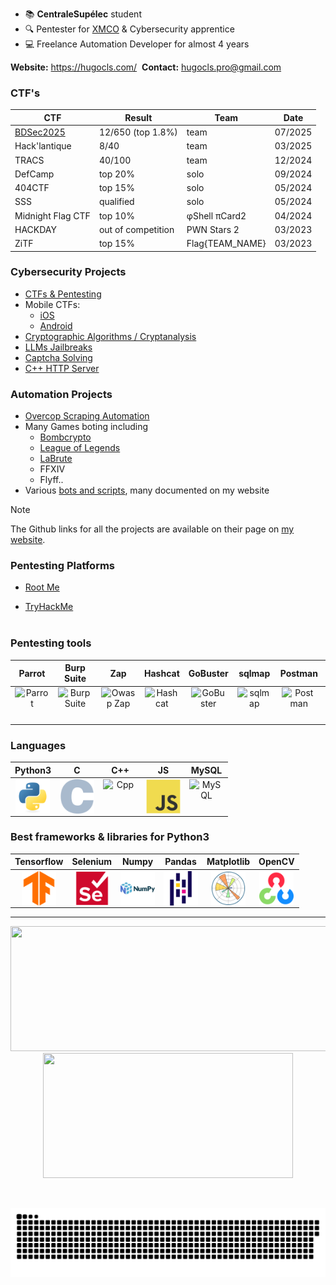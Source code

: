 - :books: **CentraleSupélec** student
- :mag: Pentester for [XMCO](https://www.xmco.fr/) & Cybersecurity apprentice
- :computer: Freelance Automation Developer for almost 4 years

**Website:** <a href="https://hugocls.com/">https://hugocls.com/</a>‎ ‎ ‎**Contact:** hugocls.pro@gmail.com

### CTF's

| CTF | Result | Team | Date |
|-----|-----|-----|-----|
|[BDSec2025](https://2025.bdsec-ctf.com/teams/542)|12/650 (top 1.8%)|team|07/2025|
|Hack'lantique|8/40|team|03/2025|
|TRACS|40/100|team|12/2024|
|DefCamp|top 20%|solo|09/2024|
|404CTF|top 15%|solo|05/2024|
|SSS|qualified|solo|05/2024|
|Midnight Flag CTF|top 10%|φShell πCard2|04/2024|
|HACKDAY|out of competition|PWN Stars 2|03/2023|
|ZiTF|top 15%|Flag{TEAM_NAME}|03/2023|

### Cybersecurity Projects

- [CTFs & Pentesting](https://hugocls.com/ctf)
- Mobile CTFs:
  - [iOS](https://github.com/HugoCls/iOS-CTFs-WriteUp)
  - [Android](https://github.com/HugoCls/Android-CTFs-WriteUps)
- [Cryptographic Algorithms / Cryptanalysis](https://github.com/HugoCls/Cryptography)
- [LLMs Jailbreaks](https://github.com/HugoCls/NLP-LLM-Jailbreaks)
- [Captcha Solving](https://hugocls.com/captcha)
- [C++ HTTP Server](https://github.com/HugoCls/Cpp-HTTP-Server)
  
### Automation Projects

- [Overcop Scraping Automation](https://hugocls.com/overcop)
- Many Games boting including
  - [Bombcrypto](https://hugocls.com/bombcrypto)
  - [League of Legends](https://hugocls.com/league)
  - [LaBrute](https://hugocls.com/labrute)
  - FFXIV
  - Flyff..
- Various [bots and scripts](https://hugocls.com/), many documented on my website

> [!NOTE]
> The Github links for all the projects are available on their page on [my website](https://hugocls.com/).

### Pentesting Platforms

- [Root Me](https://www.root-me.org/TxLast)<br>
<!-- 
<a href="https://www.root-me.org/TxLast" style="display: inline-block; width: 100%;">
    <img src="https://github.com/HugoCls/HugoCls/assets/93578223/7db9d6ee-3375-4448-baf8-71394bdd918a" style="width: 50%; height: auto;" />
</a>
-->
- [TryHackMe](https://tryhackme.com/p/TxLast)<br><br>
<!-- 
<a href="https://tryhackme.com/p/TxLast" style="display: inline-block; width: 100%;">
    <img src="https://tryhackme-badges.s3.amazonaws.com/TxLast.png?" alt="TryHackMe">
</a>
-->
### Pentesting tools

| Parrot | Burp Suite | Zap | Hashcat | GoBuster | sqlmap | Postman | JWT | Ghidra | LINpeas |
|:------:|:----------:|:----------:|:-------:|:--------:|:------:|:-------:|:---:|:------:|:----:|
| <img src="https://encrypted-tbn0.gstatic.com/images?q=tbn:ANd9GcTb1zvAhC4IUBM9Kb_CHncxu9AeFFlMXRAnQQ&s" title="Parrot" alt="Parrot" width="55" height="55" style="display: block; margin: 0 auto;"/> | <img src="https://github.com/HugoCls/HugoCls/assets/93578223/1e4a1a00-87ee-4c2d-a672-dce994e2056d" title="Burp Suite" alt="Burp Suite" width="55" height="55" style="display: block; margin: 0 auto;"/> | <img src="https://kasunkodagoda.gallerycdn.vsassets.io/extensions/kasunkodagoda/owasp-zap-scan/2.0.10/1567001746825/Microsoft.VisualStudio.Services.Icons.Default" title="Owasp Zap" alt="Owasp Zap" width="55" height="55" style="display: block; margin: 0 auto;"/> | <img src="https://github.com/HugoCls/HugoCls/assets/93578223/d7763b4f-5678-42fe-9452-a2a9b946e03a" title="Hashcat" alt="Hashcat" width="55" height="55" style="display: block; margin: 0 auto;"/> | <img src="https://github.com/HugoCls/HugoCls/assets/93578223/07ebaae5-0243-4caa-a385-204a8866d525" title="GoBuster" alt="GoBuster" width="55" height="55" style="display: block; margin: 0 auto;"/> | <img src="https://github.com/HugoCls/HugoCls/assets/93578223/88772a8a-64f2-4287-bd94-707149b14156" title="sqlmap" alt="sqlmap" width="55" height="55" style="display: block; margin: 0 auto;"/> | <img src="https://github.com/HugoCls/HugoCls/assets/93578223/6b56a56c-12fa-474e-9421-799878abd6c2" title="Postman" alt="Postman" width="55" height="55" style="display: block; margin: 0 auto;"/> | <img src="https://github.com/HugoCls/HugoCls/assets/93578223/84c9956f-5686-4e69-a9c5-c5ea23493204" title="JWT" alt="JWT" width="55" height="55" style="display: block; margin: 0 auto;"/> | <img src="https://github.com/HugoCls/HugoCls/assets/93578223/77ec49a1-d711-4b0c-99c6-1f117212bff4" title="Ghidra" alt="Ghidra" width="55" height="55" style="display: block; margin: 0 auto;"/> | <img src="https://encrypted-tbn0.gstatic.com/images?q=tbn:ANd9GcTqnwNss_MPNIMEmq2L9RqoKAaIOAK2xwXHyg&s" title="Ghidra" alt="Ghidra" width="55" height="55" style="display: block; margin: 0 auto;"/>

### Languages

| Python3 | C | C++ | JS | MySQL |
|:-------:|:---:|:---:|:---:|:---:|
| <img src="https://github.com/devicons/devicon/blob/master/icons/python/python-original.svg" title="Python" alt="Python" width="55" height="55" style="display: block; margin: 0 auto;"/> | <img src="https://github.com/devicons/devicon/blob/master/icons/c/c-original.svg" title="C" alt="C" width="55" height="55" style="display: block; margin: 0 auto;"/> | <img src="https://cdn-icons-png.flaticon.com/512/6132/6132222.png" title="Cpp" alt="Cpp" width="55" height="55" style="display: block; margin: 0 auto;"/> | <img src="https://github.com/devicons/devicon/blob/master/icons/javascript/javascript-original.svg" title="JavaScript" alt="JavaScript" width="55" height="55" style="display: block; margin: 0 auto;"/> | <img src="https://w7.pngwing.com/pngs/747/798/png-transparent-mysql-logo-mysql-database-web-development-computer-software-dolphin-marine-mammal-animals-text-thumbnail.png" title="MySQL" alt="MySQL" width="55" height="55" style="display: block; margin: 0 auto;"/> |

### Best frameworks & libraries for Python3

| Tensorflow | Selenium | Numpy | Pandas | Matplotlib | OpenCV |
|:---------:|:-------:|:-----:|:------:|:----------:|:------:|
| <img src="https://github.com/devicons/devicon/blob/master/icons/tensorflow/tensorflow-original.svg" title="Tensorflow" alt="Pytorch" width="55" height="55" style="display: block; margin: 0 auto;"/>| <img src="https://github.com/devicons/devicon/blob/master/icons/selenium/selenium-original.svg" title="Selenium" alt="Selenium" width="55" height="55" style="display: block; margin: 0 auto;"/>| <img src="https://github.com/devicons/devicon/blob/master/icons/numpy/numpy-original-wordmark.svg" title="Numpy" alt="Numpy" width="55" height="55" style="display: block; margin: 0 auto;"/>| <img src="https://github.com/devicons/devicon/blob/master/icons/pandas/pandas-original.svg" title="Pandas" alt="Pandas" width="55" height="55" style="display: block; margin: 0 auto;"/>| <img src="https://github.com/devicons/devicon/blob/master/icons/matplotlib/matplotlib-original.svg" title="mpl" alt="mpl" width="55" height="55" style="display: block; margin: 0 auto;"/>| <img src="https://github.com/devicons/devicon/blob/master/icons/opencv/opencv-original.svg" title="mpl" alt="mpl" width="55" height="55" style="display: block; margin: 0 auto;"/>|


---


<p align="center">
  <img width="600" height="200" src="https://github-readme-stats.vercel.app/api?username=HugoCls&show_icons=true&theme=vision-friendly-dark">
  <img width="400" height="200" src="https://github-readme-stats.vercel.app/api/top-langs/?username=HugoCls&size_weight=0.15&count_weight=0.5&layout=compact&theme=vision-friendly-dark">
</p>
 


<div id="header" align="center">
  <img src="https://komarev.com/ghpvc/?username=HugoCls&style=for-the-badge&color=orange" alt=""/>
</div>

<p align="center">
 <img width="1000" src="https://github.com/HugoCls/assets/blob/main/github-snake.svg" alt="snake"/>
</p>


